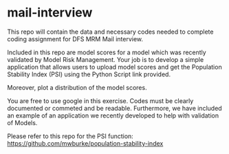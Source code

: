 # mail-interview
This repo will contain the data and necessary codes needed to complete coding assignment for DFS MRM Mail interview.

Included in this repo are model scores for a model which was recently validated by Model Risk Management. Your job is to develop a simple application that allows users to upload model scores and get the Population Stability Index (PSI) using the Python Script link provided.

Moreover, plot a distribution of the model scores. 

You are free to use google in this exercise. Codes must be clearly documented or commeted and be readable. Furthermore, we have included an example of an application we recently developed to help with validation of Models.

Please refer to this repo for the PSI function: https://github.com/mwburke/population-stability-index

